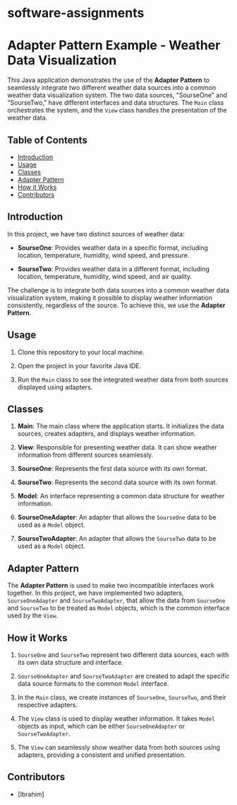 # software-assignments

# Adapter Pattern Example - Weather Data Visualization

This Java application demonstrates the use of the **Adapter Pattern** to seamlessly integrate two different weather data sources into a common weather data visualization system. The two data sources, "SourseOne" and "SourseTwo," have different interfaces and data structures. The `Main` class orchestrates the system, and the `View` class handles the presentation of the weather data.

## Table of Contents
- [Introduction](#introduction)
- [Usage](#usage)
- [Classes](#classes)
- [Adapter Pattern](#adapter-pattern)
- [How it Works](#how-it-works)
- [Contributors](#contributors)


## Introduction

In this project, we have two distinct sources of weather data:

- **SourseOne**: Provides weather data in a specific format, including location, temperature, humidity, wind speed, and pressure.

- **SourseTwo**: Provides weather data in a different format, including location, temperature, humidity, wind speed, and air quality.

The challenge is to integrate both data sources into a common weather data visualization system, making it possible to display weather information consistently, regardless of the source. To achieve this, we use the **Adapter Pattern**.

## Usage

1. Clone this repository to your local machine.

2. Open the project in your favorite Java IDE.

3. Run the `Main` class to see the integrated weather data from both sources displayed using adapters.

## Classes

1. **Main**: The main class where the application starts. It initializes the data sources, creates adapters, and displays weather information.

2. **View**: Responsible for presenting weather data. It can show weather information from different sources seamlessly.

3. **SourseOne**: Represents the first data source with its own format.

4. **SourseTwo**: Represents the second data source with its own format.

5. **Model**: An interface representing a common data structure for weather information.

6. **SourseOneAdapter**: An adapter that allows the `SourseOne` data to be used as a `Model` object.

7. **SourseTwoAdapter**: An adapter that allows the `SourseTwo` data to be used as a `Model` object.

## Adapter Pattern

The **Adapter Pattern** is used to make two incompatible interfaces work together. In this project, we have implemented two adapters, `SourseOneAdapter` and `SourseTwoAdapter`, that allow the data from `SourseOne` and `SourseTwo` to be treated as `Model` objects, which is the common interface used by the `View`.

## How it Works

1. `SourseOne` and `SourseTwo` represent two different data sources, each with its own data structure and interface.

2. `SourseOneAdapter` and `SourseTwoAdapter` are created to adapt the specific data source formats to the common `Model` interface.

3. In the `Main` class, we create instances of `SourseOne`, `SourseTwo`, and their respective adapters.

4. The `View` class is used to display weather information. It takes `Model` objects as input, which can be either `SourseOneAdapter` or `SourseTwoAdapter`.

5. The `View` can seamlessly show weather data from both sources using adapters, providing a consistent and unified presentation.

## Contributors

- [Ibrahim]
